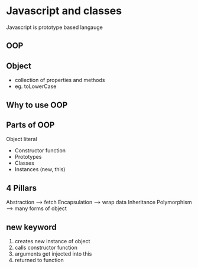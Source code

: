 # Javascript and classes
Javascript is prototype based langauge

## OOP

## Object
- collection of properties and methods
- eg. toLowerCase

## Why to use OOP

## Parts of OOP
Object literal

- Constructor function
- Prototypes
- Classes
- Instances (new, this)

## 4 Pillars
Abstraction --> fetch
Encapsulation --> wrap data
Inheritance
Polymorphism --> many forms of object


## new keyword
1. creates new instance of object
2. calls constructor function
3. arguments get injected into this
4. returned to function